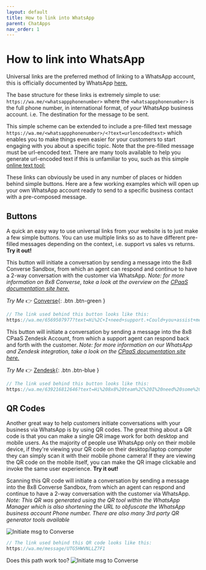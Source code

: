 ```yaml
---
layout: default
title: How to link into WhatsApp
parent: ChatApps
nav_order: 1
---
```


# How to link into WhatsApp

Universal links are the preferred method of linking to a WhatsApp account, this is officially documented by WhatsApp [here.](https://faq.whatsapp.com/iphone/how-to-link-to-whatsapp-from-a-different-app/?lang=en)

The base structure for these links is extremely simple to use: `https://wa.me/<whatsappphonenumber>` where the `<whatsappphonenumber>` is the full phone number, in international format, of _your_ WhatsApp business account.  i.e. The destination for the message to be sent.

This simple scheme can be extended to include a pre-filled text message `https://wa.me/<whatsappphonenumber>/<?text=urlencodedtext>` which enables you to make things even easier for your customers to start engaging with you about a specific topic.
Note that the pre-filled message must be url-encoded text.  There are many tools available to help you generate url-encoded text if this is unfamiliar to you, such as this simple [online text tool:](https://onlinetexttools.com/url-encode-text)

These links can obviously be used in any number of places or hidden behind simple buttons.  Here are a few working examples which will open up your own WhatsApp account ready to send to a specific business contact with a pre-composed message.  

## Buttons
A quick an easy way to use universal links from your website is to just make a few simple buttons.  You can use multiple links so as to have different pre-filled messages depending on the context, i.e. support vs sales vs returns.
**Try it out!**

This button will initiate a conversation by sending a message into the 8x8 Converse Sandbox, from which an agent can respond and continue to have a 2-way conversation with the customer via WhatsApp.
_Note: for more information on 8x8 Converse, take a look at the overview on the [CPaaS documentation site here.](https://developer.8x8.com/connect/docs/converse-overview)_

_Try Me_ 👉 [Converse](https://wa.me/6569507977?text=Hi%2C+I+need+support.+Could+you+assist+me%3F){: .btn .btn-green }

```js
// The link used behind this button looks like this:
https://wa.me/6569507977?text=Hi%2C+I+need+support.+Could+you+assist+me%3F
```

This button will initiate a conversation by sending a message into the 8x8 CPaaS Zendesk Account, from which a support agent can respond back and forth with the customer.
_Note: for more information on our WhatsApp and Zendesk integration, take a look on the [CPaaS documentation site here.](https://developer.8x8.com/connect/docs/zendesk-support)_

_Try Me_ 👉 [Zendesk](https://wa.me/639216812646?text=Hi%208x8%20team%2C%20I%20need%20some%20technical%20assistance%20%F0%9F%9B%A0%EF%B8%8F%20.%20Please%20can%20you%20help%20me%3F%20%F0%9F%99%8F){: .btn .btn-blue }

```js
// The link used behind this button looks like this:
https://wa.me/639216812646?text=Hi%208x8%20team%2C%20I%20need%20some%20technical%20assistance%20%F0%9F%9B%A0%EF%B8%8F%20.%20Please%20can%20you%20help%20me%3F%20%F0%9F%99%8F
```
## QR Codes
Another great way to help customers initiate conversations with your business via WhatsApp is by using QR codes.  The great thing about a QR code is that you can make a single QR image work for both desktop and mobile users.  As the majority of people use WhatsApp only on their mobile device, if they're viewing your QR code on their desktop/laptop computer they can simply scan it with their mobile phone camera! If they are viewing the QR code on the mobile itself, you can make the QR image clickable and invoke the same user experience.
**Try it out!**

Scanning this QR code will initiate a conversation by sending a message into the 8x8 Converse Sandbox, from which an agent can respond and continue to have a 2-way conversation with the customer via WhatsApp.
_Note: This QR was generated using the QR tool within the WhatsApp Manager which is also shortening the URL to obfuscate the WhatsApp business account Phone number.  There are also many 3rd party QR generator tools available_

![Initiate msg to Converse](https://mlwrogers.github.io/pages-sandbox/image_assets/UTG5HWVNLLZ7F1_converse_demo.png)

```js
// The link used behind this QR code looks like this:
https://wa.me/message/UTG5HWVNLLZ7F1
```

Does this path work too?
![Initiate msg to Converse](../image_assets/UTG5HWVNLLZ7F1_converse_demo.png)
